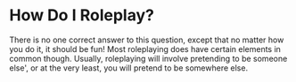 # How Do I Roleplay?

There is no one correct answer to this question, except that no matter how you do it, it should be fun! Most roleplaying does have certain elements in common though. Usually, roleplaying will involve pretending to be someone else', or at the very least, you will pretend to be somewhere else.
